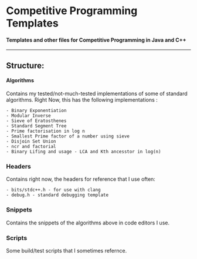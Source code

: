 # Competitive Programming Templates

#### Templates and other files for Competitive Programming in Java and C++
---

## Structure: 

#### Algorithms
Contains my tested/not-much-tested implementations of some of standard algorithms.
Right Now, this has the following implementations : 

	- Binary Exponentiation
	- Modular Inverse
	- Sieve of Eratosthenes
	- Standard Segment Tree 
	- Prime factorisation in log n
	- Smallest Prime factor of a number using sieve
	- Disjoin Set Union	
	- ncr and factorial
    - Binary Lifing and usage - LCA and Kth ancesstor in log(n)

### Headers 
Contains right now, the headers for reference that I use often: 
	
	- bits/stdc++.h - for use with clang
	- debug.h - standard debugging template

### Snippets
Contains the snippets of the algorithms above in code editors I use. 

### Scripts 
Some build/test scripts that I sometimes refernce. 


